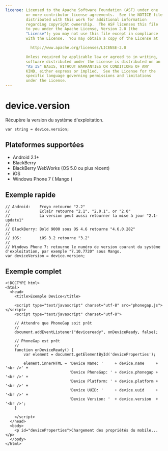 ```yaml
---
license: Licensed to the Apache Software Foundation (ASF) under one
         or more contributor license agreements.  See the NOTICE file
         distributed with this work for additional information
         regarding copyright ownership.  The ASF licenses this file
         to you under the Apache License, Version 2.0 (the
         "License"); you may not use this file except in compliance
         with the License.  You may obtain a copy of the License at

           http://www.apache.org/licenses/LICENSE-2.0

         Unless required by applicable law or agreed to in writing,
         software distributed under the License is distributed on an
         "AS IS" BASIS, WITHOUT WARRANTIES OR CONDITIONS OF ANY
         KIND, either express or implied.  See the License for the
         specific language governing permissions and limitations
         under the License.
---
```


device.version
==============

Récupère la version du système d'exploitation.

    var string = device.version;

Plateformes supportées
----------------------

- Android 2.1+
- BlackBerry
- BlackBerry WebWorks (OS 5.0 ou plus récent)
- iOS
- Windows Phone 7 ( Mango )

Exemple rapide
--------------

    // Android:    Froyo retourne "2.2"
    //             Eclair retourne "2.1", "2.0.1", or "2.0"
    //             La version peut aussi retourner la mise à jour "2.1-update1" 
    //
    // BlackBerry: Bold 9000 sous OS 4.6 retourne "4.6.0.282"
    //
    // iOS:        iOS 3.2 retourne "3.2"
    //
    // Windows Phone 7: retourne le numéro de version courant du système d'exploitation, par exemple "7.10.7720" sous Mango.
    var deviceVersion = device.version;

Exemple complet
---------------

    <!DOCTYPE html>
    <html>
      <head>
        <title>Exemple Device</title>

        <script type="text/javascript" charset="utf-8" src="phonegap.js"></script>
        <script type="text/javascript" charset="utf-8">

        // Attendre que PhoneGap soit prêt
        //
        document.addEventListener("deviceready", onDeviceReady, false);

        // PhoneGap est prêt
        //
        function onDeviceReady() {
            var element = document.getElementById('deviceProperties');
    
            element.innerHTML = 'Device Name: '     + device.name     + '<br />' + 
                                'Device PhoneGap: ' + device.phonegap + '<br />' + 
                                'Device Platform: ' + device.platform + '<br />' + 
                                'Device UUID: '     + device.uuid     + '<br />' + 
                                'Device Version: '  + device.version  + '<br />';
        }

        </script>
      </head>
      <body>
        <p id="deviceProperties">Chargement des propriétés du mobile...</p>
      </body>
    </html>
